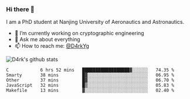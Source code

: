 ### Hi there 👋

I am a PhD student at Nanjing University of Aeronautics and Astronautics.

- 🔭 I’m currently working on cryptographic engineering
- 💬 Ask me about everything
- 📫 How to reach me: [@D4rkYg](https://twitter.com/D4rkYg)

![D4rk's github stats](https://github-readme-stats.vercel.app/api?username=dd4rk&show_icons=true&title_color=fff&icon_color=79ff97&text_color=9f9f9f&bg_color=151515)

<!--START_SECTION:waka-->
```text
C            6 hrs 52 mins   ██████████████████▓░░░░░░   74.35 % 
Smarty       38 mins         █▓░░░░░░░░░░░░░░░░░░░░░░░   06.95 % 
Other        37 mins         █▓░░░░░░░░░░░░░░░░░░░░░░░   06.70 % 
JavaScript   32 mins         █▒░░░░░░░░░░░░░░░░░░░░░░░   05.83 % 
Makefile     13 mins         ▓░░░░░░░░░░░░░░░░░░░░░░░░   02.40 % 
```
<!--END_SECTION:waka-->

